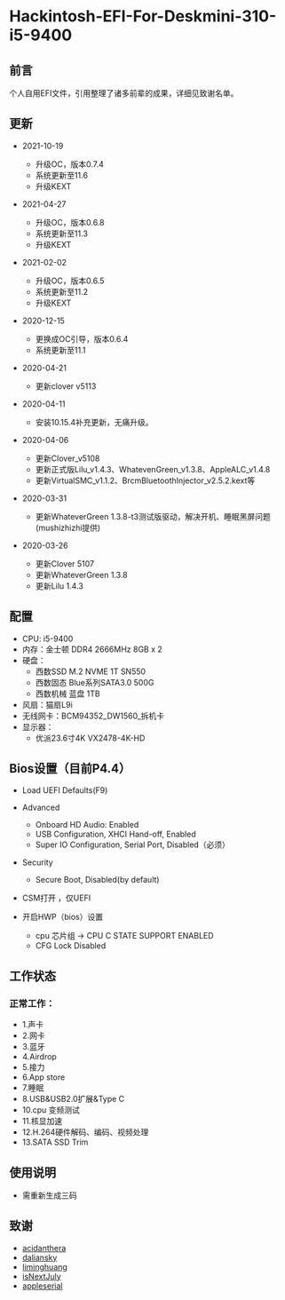 # Hackintosh-EFI-For-Deskmini-310-i5-9400

## 前言

个人自用EFI文件，引用整理了诸多前辈的成果，详细见致谢名单。

## 更新
- 2021-10-19
	- 升级OC，版本0.7.4
	- 系统更新至11.6
	- 升级KEXT

- 2021-04-27
	- 升级OC，版本0.6.8
	- 系统更新至11.3
	- 升级KEXT

- 2021-02-02
	- 升级OC，版本0.6.5
	- 系统更新至11.2
	- 升级KEXT

- 2020-12-15
    - 更换成OC引导，版本0.6.4
    - 系统更新至11.1

- 2020-04-21
    - 更新clover v5113

- 2020-04-11
    - 安装10.15.4补充更新，无痛升级。
    
- 2020-04-06
    - 更新Clover_v5108
    - 更新正式版Lilu_v1.4.3、WhatevenGreen_v1.3.8、AppleALC_v1.4.8
    - 更新VirtualSMC_v1.1.2、BrcmBluetoothInjector_v2.5.2.kext等

- 2020-03-31     
    - 更新WhateverGreen 1.3.8-t3测试版驱动，解决开机、睡眠黑屏问题(mushizhizhi提供)

 - 2020-03-26     
    - 更新Clover 5107   
    - 更新WhateverGreen 1.3.8
    - 更新Lilu 1.4.3

## 配置

 - CPU: i5-9400
 - 内存：金士顿 DDR4 2666MHz 8GB x 2
 - 硬盘：
      - 西数SSD M.2 NVME 1T SN550
      - 西数固态 Blue系列SATA3.0  500G  
      - 西数机械 蓝盘 1TB 
 - 风扇：猫扇L9i
 - 无线网卡：BCM94352_DW1560_拆机卡
 - 显示器：
    - 优派23.6寸4K VX2478-4K-HD

## Bios设置（目前P4.4）

- Load UEFI Defaults(F9)
- Advanced
    - Onboard HD Audio: Enabled
    - USB Configuration, XHCI Hand-off, Enabled
    - Super IO Configuration, Serial Port, Disabled（必须）
- Security 
    - Secure Boot, Disabled(by default)
- CSM打开 ，仅UEFI

- 开启HWP（bios）设置
   - cpu 芯片组 -> CPU C STATE SUPPORT  ENABLED
   - CFG Lock   Disabled

## 工作状态

### 正常工作：

- 1.声卡 
- 2.网卡 
- 3.蓝牙 
- 4.Airdrop  
- 5.接力 
- 6.App store  
- 7.睡眠 
- 8.USB&USB2.0扩展&Type C    
- 10.cpu 变频测试 
- 11.核显加速 
- 12.H.264硬件解码、编码、视频处理
- 13.SATA SSD Trim

## 使用说明

- 需重新生成三码

## 致谢

 - [acidanthera](https://github.com/acidanthera)
 - [daliansky](https://github.com/daliansky/)
 - [liminghuang](https://github.com/liminghuang/)
 - [isNextJuly](https://github.com/isNextJuly/)
 - [appleserial](https://github.com/appleserial/DeskMini)






















